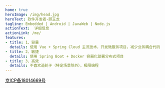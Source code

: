 ```yaml
---
home: true
heroImage: /img/head.jpg
heroText: 软件开发者-顾玉龙
tagline: Embedded | Android | JavaWeb | Node.js
actionText:  详细信息
actionLink: /me/
features:
- title: 1、轻量
  details: 使用 Vue + Spring Cloud 主流技术，开发微服务项目，减少业务耦合代码
- title: 2、敏捷
  details: 使用 Spring Boot + Docker 容器化部署分布式项目
- title: 3、高效
  details: 不喜欢造轮子（特定场景除外），极限编程
---
```

<div class="footer">
    <div class="copyright"></div>
    <script type="text/javascript">
        document.getElementsByClassName('copyright')[0].innerHTML=`©2016-{{new Date().getFullYear()}} lengmang.net 版权所有`;
    </script>
    <div><a href="http://www.beian.miit.gov.cn/" target="_blank" style="color: #000000">京ICP备18014669号</a></div>
</div>


